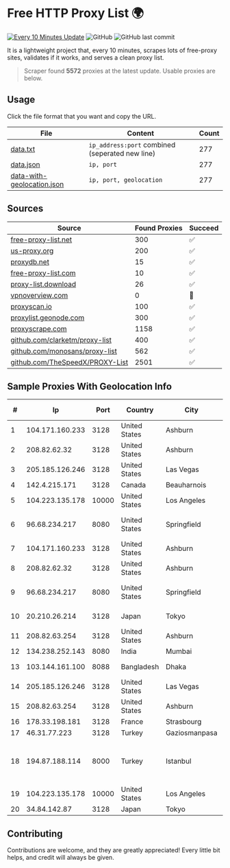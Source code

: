 
# Free HTTP Proxy List 🌍

[![Every 10 Minutes Update](https://github.com/mertguvencli/http-proxy-list/actions/workflows/main.yml/badge.svg?branch=main)](https://github.com/mertguvencli/http-proxy-list/actions/workflows/main.yml)
![GitHub](https://img.shields.io/github/license/mertguvencli/http-proxy-list)
![GitHub last commit](https://img.shields.io/github/last-commit/mertguvencli/http-proxy-list)

It is a lightweight project that, every 10 minutes, scrapes lots of free-proxy sites, validates if it works, and serves a clean proxy list.


> Scraper found **5572** proxies at the latest update. Usable proxies are below.

## Usage

Click the file format that you want and copy the URL.


|File|Content|Count|
|----|-------|-----|
|[data.txt](https://raw.githubusercontent.com/mertguvencli/http-proxy-list/main/proxy-list/data.txt)|`ip_address:port` combined (seperated new line)|277|
|[data.json](https://raw.githubusercontent.com/mertguvencli/http-proxy-list/main/proxy-list/data.json)|`ip, port`|277|
|[data-with-geolocation.json](https://raw.githubusercontent.com/mertguvencli/http-proxy-list/main/proxy-list/data-with-geolocation.json)|`ip, port, geolocation`|277|

## Sources

|Source|Found Proxies|Succeed|
|------|-------------|-------|
|[free-proxy-list.net](https://free-proxy-list.net)|300|✅|
|[us-proxy.org](https://www.us-proxy.org)|200|✅|
|[proxydb.net](http://proxydb.net)|15|✅|
|[free-proxy-list.com](https://free-proxy-list.com/?page=&port=&type%5B%5D=http&type%5B%5D=https&up_time=0&search=Search)|10|✅|
|[proxy-list.download](https://www.proxy-list.download/HTTP)|26|✅|
|[vpnoverview.com](https://vpnoverview.com/privacy/anonymous-browsing/free-proxy-servers)|0|🚫|
|[proxyscan.io](https://www.proxyscan.io)|100|✅|
|[proxylist.geonode.com](https://proxylist.geonode.com/api/proxy-list?limit=300&page=1&sort_by=lastChecked&sort_type=desc&protocols=http,https)|300|✅|
|[proxyscrape.com](https://api.proxyscrape.com/v2/?request=displayproxies&protocol=http&timeout=10000&country=all&ssl=all&anonymity=all)|1158|✅|
|[github.com/clarketm/proxy-list](https://raw.githubusercontent.com/clarketm/proxy-list/master/proxy-list-raw.txt)|400|✅|
|[github.com/monosans/proxy-list](https://raw.githubusercontent.com/monosans/proxy-list/main/proxies/http.txt)|562|✅|
|[github.com/TheSpeedX/PROXY-List](https://raw.githubusercontent.com/TheSpeedX/PROXY-List/master/http.txt)|2501|✅|


## Sample Proxies With Geolocation Info

|#|Ip|Port|Country|City|Internet Service Provider|
|-|--|----|-------|----|-------------------------|
|1|104.171.160.233|3128|United States|Ashburn|Sneaker Server|
|2|208.82.62.32|3128|United States|Ashburn|Bernardi Sounds|
|3|205.185.126.246|3128|United States|Las Vegas|FranTech Solutions|
|4|142.4.215.171|3128|Canada|Beauharnois|OVH SAS|
|5|104.223.135.178|10000|United States|Los Angeles|LayerHost|
|6|96.68.234.217|8080|United States|Springfield|Comcast Cable Communications, LLC|
|7|104.171.160.233|3128|United States|Ashburn|Sneaker Server|
|8|208.82.62.32|3128|United States|Ashburn|Bernardi Sounds|
|9|96.68.234.217|8080|United States|Springfield|Comcast Cable Communications, LLC|
|10|20.210.26.214|3128|Japan|Tokyo|Microsoft Corporation|
|11|208.82.63.254|3128|United States|Ashburn|Bernardi Sounds|
|12|134.238.252.143|8080|India|Mumbai|Google LLC|
|13|103.144.161.100|8088|Bangladesh|Dhaka|Bismillah Telecom|
|14|205.185.126.246|3128|United States|Las Vegas|FranTech Solutions|
|15|208.82.63.254|3128|United States|Ashburn|Bernardi Sounds|
|16|178.33.198.181|3128|France|Strasbourg|OVH SAS|
|17|46.31.77.223|3128|Turkey|Gaziosmanpasa|Talha Bogaz|
|18|194.87.188.114|8000|Turkey|Istanbul|Kadir Huseyin Tezcan Nosspeed Internet Teknolojileri|
|19|104.223.135.178|10000|United States|Los Angeles|LayerHost|
|20|34.84.142.87|3128|Japan|Tokyo|Google LLC|



## Contributing

Contributions are welcome, and they are greatly appreciated! Every
little bit helps, and credit will always be given.

